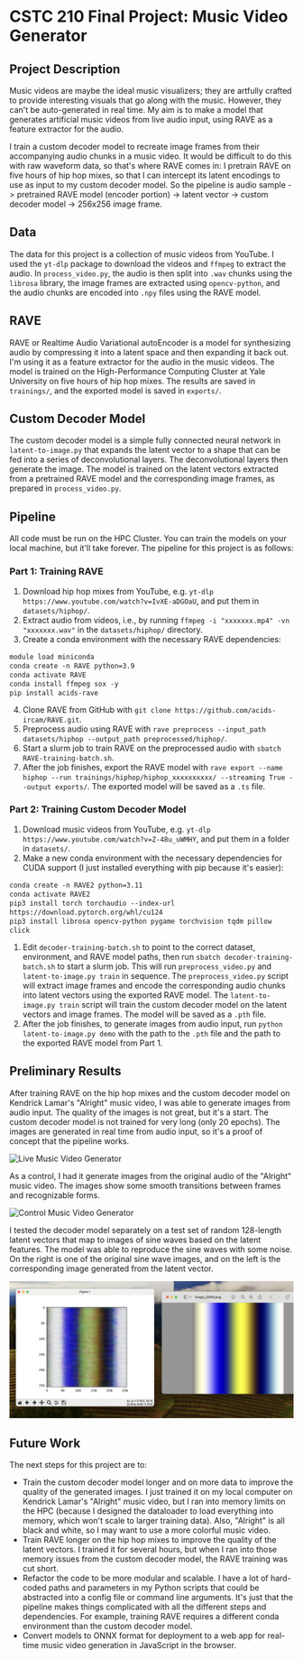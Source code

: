 # CSTC 210 Final Project: Music Video Generator

## Project Description
Music videos are maybe the ideal music visualizers; they are artfully crafted to provide interesting visuals that go along with the music. However, they can't be auto-generated in real time. My aim is to make a model that generates artificial music videos from live audio input, using RAVE as a feature extractor for the audio.

I train a custom decoder model to recreate image frames from their accompanying audio chunks in a music video. It would be difficult to do this with raw waveform data, so that's where RAVE comes in: I pretrain RAVE on five hours of hip hop mixes, so that I can intercept its latent encodings to use as input to my custom decoder model. So the pipeline is audio sample -> pretrained RAVE model (encoder portion) -> latent vector -> custom decoder model -> 256x256 image frame.

## Data
The data for this project is a collection of music videos from YouTube. I used the `yt-dlp` package to download the videos and `ffmpeg` to extract the audio. In `process_video.py`, the audio is then split into `.wav` chunks using the `librosa` library, the image frames are extracted using `opencv-python`, and the audio chunks are encoded into `.npy` files using the RAVE model.

## RAVE
RAVE or Realtime Audio Variational autoEncoder is a model for synthesizing audio by compressing it into a latent space and then expanding it back out. I'm using it as a feature extractor for the audio in the music videos. The model is trained on the High-Performance Computing Cluster at Yale University on five hours of hip hop mixes. The results are saved in `trainings/`, and the exported model is saved in `exports/`.

## Custom Decoder Model
The custom decoder model is a simple fully connected neural network in `latent-to-image.py` that expands the latent vector to a shape that can be fed into a series of deconvolutional layers. The deconvolutional layers then generate the image. The model is trained on the latent vectors extracted from a pretrained RAVE model and the corresponding image frames, as prepared in `process_video.py`.

## Pipeline
All code must be run on the HPC Cluster. You can train the models on your local machine, but it'll take forever. The pipeline for this project is as follows:

### Part 1: Training RAVE
1. Download hip hop mixes from YouTube, e.g. `yt-dlp https://www.youtube.com/watch?v=IvXE-aDGOaU`, and put them in `datasets/hiphop/`.
2. Extract audio from videos, i.e., by running `ffmpeg -i "xxxxxxx.mp4" -vn "xxxxxxx.wav"` in the `datasets/hiphop/` directory.
3. Create a conda environment with the necessary RAVE dependencies:
```
module load miniconda
conda create -n RAVE python=3.9
conda activate RAVE
conda install ffmpeg sox -y
pip install acids-rave
```
4. Clone RAVE from GitHub with `git clone https://github.com/acids-ircam/RAVE.git`.
5. Preprocess audio using RAVE with `rave preprocess --input_path datasets/hiphop --output_path preprocessed/hiphop/`.
6. Start a slurm job to train RAVE on the preprocessed audio with `sbatch RAVE-training-batch.sh`.
7. After the job finishes, export the RAVE model with `rave export --name hiphop --run trainings/hiphop/hiphop_xxxxxxxxxx/ --streaming True --output exports/`. The exported model will be saved as a `.ts` file.

### Part 2: Training Custom Decoder Model
1. Download music videos from YouTube, e.g. `yt-dlp https://www.youtube.com/watch?v=Z-48u_uWMHY`, and put them in a folder in `datasets/`.
2. Make a new conda environment with the necessary dependencies for CUDA support (I just installed everything with pip because it's easier):
```
conda create -n RAVE2 python=3.11
conda activate RAVE2
pip3 install torch torchaudio --index-url https://download.pytorch.org/whl/cu124
pip3 install librosa opencv-python pygame torchvision tqdm pillow click
```
1. Edit `decoder-training-batch.sh` to point to the correct dataset, environment, and RAVE model paths, then run `sbatch decoder-training-batch.sh` to start a slurm job. This will run `preprocess_video.py` and `latent-to-image.py train` in sequence. The `preprocess_video.py` script will extract image frames and encode the corresponding audio chunks into latent vectors using the exported RAVE model. The `latent-to-image.py train` script will train the custom decoder model on the latent vectors and image frames. The model will be saved as a `.pth` file.
2. After the job finishes, to generate images from audio input, run `python latent-to-image.py demo` with the path to the `.pth` file and the path to the exported RAVE model from Part 1.

## Preliminary Results
After training RAVE on the hip hop mixes and the custom decoder model on Kendrick Lamar's "Alright" music video, I was able to generate images from audio input. The quality of the images is not great, but it's a start. The custom decoder model is not trained for very long (only 20 epochs). The images are generated in real time from audio input, so it's a proof of concept that the pipeline works.

![Live Music Video Generator](screenshots/live-audio.gif)

As a control, I had it generate images from the original audio of the "Alright" music video. The images show some smooth transitions between frames and recognizable forms.

![Control Music Video Generator](screenshots/control.gif)

I tested the decoder model separately on a test set of random 128-length latent vectors that map to images of sine waves based on the latent features. The model was able to reproduce the sine waves with some noise. On the right is one of the original sine wave images, and on the left is the corresponding image generated from the latent vector.

![Sine Wave Test](screenshots/sine-wave-test.png)

## Future Work
The next steps for this project are to:
- Train the custom decoder model longer and on more data to improve the quality of the generated images. I just trained it on my local computer on Kendrick Lamar's "Alright" music video, but I ran into memory limits on the HPC (because I designed the dataloader to load everything into memory, which won't scale to larger training data). Also, "Alright" is all black and white, so I may want to use a more colorful music video.
- Train RAVE longer on the hip hop mixes to improve the quality of the latent vectors. I trained it for several hours, but when I ran into those memory issues from the custom decoder model, the RAVE training was cut short.
- Refactor the code to be more modular and scalable. I have a lot of hard-coded paths and parameters in my Python scripts that could be abstracted into a config file or command line arguments. It's just that the pipeline makes things complicated with all the different steps and dependencies. For example, training RAVE requires a different conda environment than the custom decoder model.
- Convert models to ONNX format for deployment to a web app for real-time music video generation in JavaScript in the browser.
